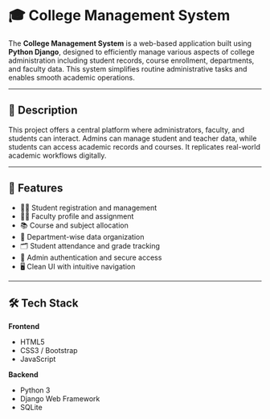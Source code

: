 # 🎓 College Management System

The **College Management System** is a web-based application built using **Python Django**, designed to efficiently manage various aspects of college administration including student records, course enrollment, departments, and faculty data. This system simplifies routine administrative tasks and enables smooth academic operations.

---

## 🧾 Description

This project offers a central platform where administrators, faculty, and students can interact. Admins can manage student and teacher data, while students can access academic records and courses. It replicates real-world academic workflows digitally.

---

## 🚀 Features

- 👨‍🎓 Student registration and management  
- 🧑‍🏫 Faculty profile and assignment  
- 📚 Course and subject allocation  
- 🏫 Department-wise data organization  
- 🗂️ Student attendance and grade tracking  
- 🔐 Admin authentication and secure access  
- 🖥️ Clean UI with intuitive navigation

---

## 🛠️ Tech Stack

**Frontend**  
- HTML5  
- CSS3 / Bootstrap  
- JavaScript

**Backend**  
- Python 3  
- Django Web Framework  
- SQLite

